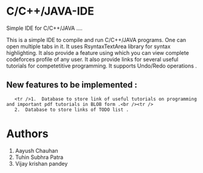 # C/C++/JAVA-IDE
Simple IDE for C/C++/JAVA ....
 
 
This is a simple IDE to compile and run C/C++/JAVA programs.
One can open multiple tabs in it. 
It uses RsyntaxTextArea library for syntax highlighting.
It also provide a  feature using which you can view complete codeforces profile of any user. 
It also provide links for several useful tutorials for competetitive programming. 
It supports Undo/Redo operations .

## New features to be implemented :<br />
       <tr />1.  Database to store link of useful tutorials on programming and important pdf tutorials in BLOB form .<br /><tr />
       2.  Database to store links of TODO list .
# Authors
  1. Aayush Chauhan
  2. Tuhin Subhra Patra
  3. Vijay krishan pandey

